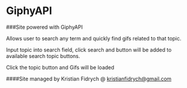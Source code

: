# GiphyAPI

###Site powered with GiphyAPI

Allows user to search any term and quickly find gifs related to that topic.

Input topic into search field, click search and button will be added to available search topic buttons.

Click the topic button and Gifs will be loaded

####Site managed by Kristian Fidrych @ kristianfidrych@gmail.com